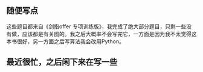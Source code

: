 ## 随便写点
这些题目都来自《剑指offer 专项训练版》，我完成了绝大部分题目，只剩一些没有做，应该都是有关图的。我之后大概率不会写完它，一方面是因为我不太觉得这本书很好，另一方面之后写算法我会改用Python。

## 最近很忙，之后闲下来在写一些
